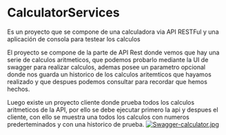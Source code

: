 # CalculatorServices
Es un proyecto que se compone de una calculadora via API RESTFul y una aplicación de consola para testear los calculos

El proyecto se compone de la parte de API Rest donde vemos que hay una serie de calculos aritmeticos, que podemos probarlo mediante la UI de swagger para realizar calculos, ademas posee un parametro opcional donde nos guarda un historico de los calculos aritemticos que hayamos realizado y que despues podemos consultar para recordar que hemos hechos.

Luego existe un proyecto cliente donde prueba todos los calculos aritmeticos de la API, por ello se debe ejecutar primero la api y despues el cliente, con ello se muestra una todos los calculos con numeros prederteminados y con una historico de prueba.
[![Swagger-calculator.jpg](https://i.postimg.cc/Kc7Mgxmv/Swagger-calculator.jpg)](https://postimg.cc/3WRRsMyP)
